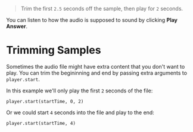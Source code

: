 > Trim the first `2.5` seconds off the sample, then play for `2` seconds.

You can listen to how the audio is supposed to sound by clicking **Play Answer**.

# Trimming Samples

Sometimes the audio file might have extra content that you don't want to play. You can trim the begininning and end by passing extra arguments to `player.start`.

In this example we'll only play the first `2` seconds of the file:

```
player.start(startTime, 0, 2)
```

Or we could start `4` seconds into the file and play to the end:

```
player.start(startTime, 4)
```
